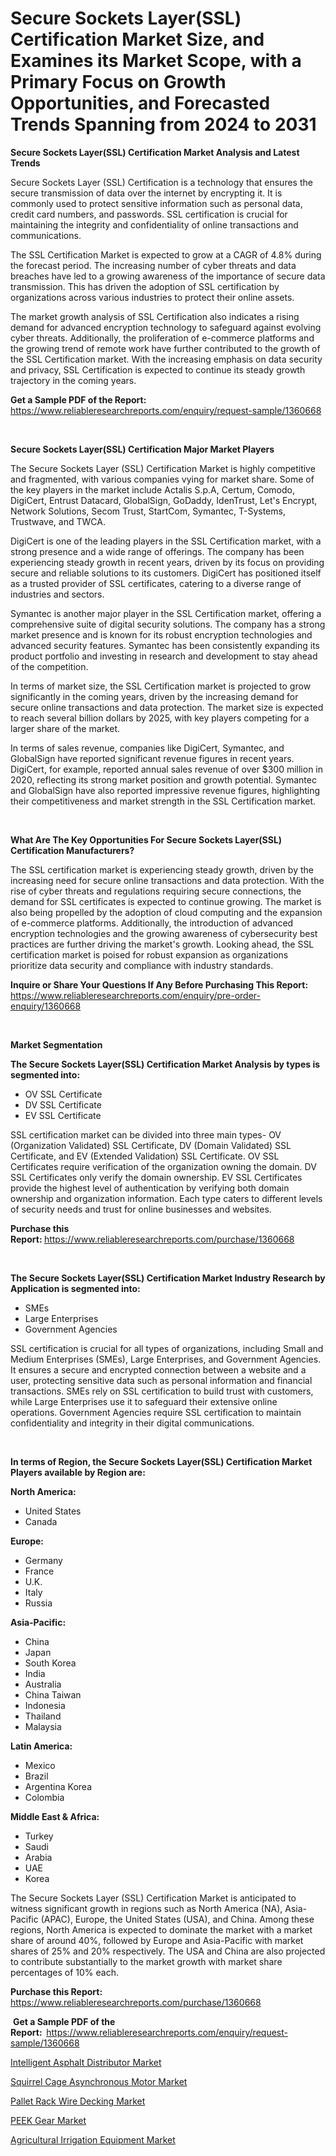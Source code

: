 <p><h1>Secure Sockets Layer(SSL) Certification Market Size, and Examines its Market Scope, with a Primary Focus on Growth Opportunities, and Forecasted Trends Spanning from 2024 to 2031</h1></p><p><strong>Secure Sockets Layer(SSL) Certification Market Analysis and Latest Trends</strong></p>
<p><p>Secure Sockets Layer (SSL) Certification is a technology that ensures the secure transmission of data over the internet by encrypting it. It is commonly used to protect sensitive information such as personal data, credit card numbers, and passwords. SSL certification is crucial for maintaining the integrity and confidentiality of online transactions and communications.</p><p>The SSL Certification Market is expected to grow at a CAGR of 4.8% during the forecast period. The increasing number of cyber threats and data breaches have led to a growing awareness of the importance of secure data transmission. This has driven the adoption of SSL certification by organizations across various industries to protect their online assets.</p><p>The market growth analysis of SSL Certification also indicates a rising demand for advanced encryption technology to safeguard against evolving cyber threats. Additionally, the proliferation of e-commerce platforms and the growing trend of remote work have further contributed to the growth of the SSL Certification market. With the increasing emphasis on data security and privacy, SSL Certification is expected to continue its steady growth trajectory in the coming years.</p></p>
<p><strong>Get a Sample PDF of the Report:&nbsp;</strong> <a href="https://www.reliableresearchreports.com/enquiry/request-sample/1360668">https://www.reliableresearchreports.com/enquiry/request-sample/1360668</a></p>
<p>&nbsp;</p>
<p><strong>Secure Sockets Layer(SSL) Certification Major Market Players</strong></p>
<p><p>The Secure Sockets Layer (SSL) Certification Market is highly competitive and fragmented, with various companies vying for market share. Some of the key players in the market include Actalis S.p.A, Certum, Comodo, DigiCert, Entrust Datacard, GlobalSign, GoDaddy, IdenTrust, Let's Encrypt, Network Solutions, Secom Trust, StartCom, Symantec, T-Systems, Trustwave, and TWCA.</p><p>DigiCert is one of the leading players in the SSL Certification market, with a strong presence and a wide range of offerings. The company has been experiencing steady growth in recent years, driven by its focus on providing secure and reliable solutions to its customers. DigiCert has positioned itself as a trusted provider of SSL certificates, catering to a diverse range of industries and sectors.</p><p>Symantec is another major player in the SSL Certification market, offering a comprehensive suite of digital security solutions. The company has a strong market presence and is known for its robust encryption technologies and advanced security features. Symantec has been consistently expanding its product portfolio and investing in research and development to stay ahead of the competition.</p><p>In terms of market size, the SSL Certification market is projected to grow significantly in the coming years, driven by the increasing demand for secure online transactions and data protection. The market size is expected to reach several billion dollars by 2025, with key players competing for a larger share of the market.</p><p>In terms of sales revenue, companies like DigiCert, Symantec, and GlobalSign have reported significant revenue figures in recent years. DigiCert, for example, reported annual sales revenue of over $300 million in 2020, reflecting its strong market position and growth potential. Symantec and GlobalSign have also reported impressive revenue figures, highlighting their competitiveness and market strength in the SSL Certification market.</p></p>
<p>&nbsp;</p>
<p><strong>What Are The Key Opportunities For Secure Sockets Layer(SSL) Certification Manufacturers?</strong></p>
<p><p>The SSL certification market is experiencing steady growth, driven by the increasing need for secure online transactions and data protection. With the rise of cyber threats and regulations requiring secure connections, the demand for SSL certificates is expected to continue growing. The market is also being propelled by the adoption of cloud computing and the expansion of e-commerce platforms. Additionally, the introduction of advanced encryption technologies and the growing awareness of cybersecurity best practices are further driving the market's growth. Looking ahead, the SSL certification market is poised for robust expansion as organizations prioritize data security and compliance with industry standards.</p></p>
<p><strong>Inquire or Share Your Questions If Any Before Purchasing This Report:</strong> <a href="https://www.reliableresearchreports.com/enquiry/pre-order-enquiry/1360668">https://www.reliableresearchreports.com/enquiry/pre-order-enquiry/1360668</a></p>
<p>&nbsp;</p>
<p><strong>Market Segmentation</strong></p>
<p><strong>The Secure Sockets Layer(SSL) Certification Market Analysis by types is segmented into:</strong></p>
<p><ul><li>OV SSL Certificate</li><li>DV SSL Certificate</li><li>EV SSL Certificate</li></ul></p>
<p><p>SSL certification market can be divided into three main types- OV (Organization Validated) SSL Certificate, DV (Domain Validated) SSL Certificate, and EV (Extended Validation) SSL Certificate. OV SSL Certificates require verification of the organization owning the domain. DV SSL Certificates only verify the domain ownership. EV SSL Certificates provide the highest level of authentication by verifying both domain ownership and organization information. Each type caters to different levels of security needs and trust for online businesses and websites.</p></p>
<p><strong>Purchase this Report:&nbsp;</strong><a href="https://www.reliableresearchreports.com/purchase/1360668">https://www.reliableresearchreports.com/purchase/1360668</a></p>
<p>&nbsp;</p>
<p><strong>The Secure Sockets Layer(SSL) Certification Market Industry Research by Application is segmented into:</strong></p>
<p><ul><li>SMEs</li><li>Large Enterprises</li><li>Government Agencies</li></ul></p>
<p><p>SSL certification is crucial for all types of organizations, including Small and Medium Enterprises (SMEs), Large Enterprises, and Government Agencies. It ensures a secure and encrypted connection between a website and a user, protecting sensitive data such as personal information and financial transactions. SMEs rely on SSL certification to build trust with customers, while Large Enterprises use it to safeguard their extensive online operations. Government Agencies require SSL certification to maintain confidentiality and integrity in their digital communications.</p></p>
<p>&nbsp;</p>
<p><strong>In terms of Region, the Secure Sockets Layer(SSL) Certification Market Players available by Region are:</strong></p>
<p>
    <p> <strong> North America: </strong>
        <ul>
            <li>United States</li>
            <li>Canada</li>
        </ul>
        </p> 
    <p> <strong> Europe: </strong>
        <ul>
            <li>Germany</li>
            <li>France</li>
            <li>U.K.</li>
            <li>Italy</li>
            <li>Russia</li>
        </ul>
        </p> 
    <p> <strong> Asia-Pacific: </strong>
        <ul>
            <li>China</li>
            <li>Japan</li>
            <li>South Korea</li>
            <li>India</li>
            <li>Australia</li>
            <li>China Taiwan</li>
            <li>Indonesia</li>
            <li>Thailand</li>
            <li>Malaysia</li>
        </ul>
        </p> 
    <p> <strong> Latin America: </strong>
        <ul>
            <li>Mexico</li>
            <li>Brazil</li>
            <li>Argentina Korea</li>
            <li>Colombia</li>
        </ul>
        </p> 
    <p> <strong> Middle East & Africa: </strong>
        <ul>
            <li>Turkey</li>
            <li>Saudi</li>
            <li>Arabia</li>
            <li>UAE</li>
            <li>Korea</li>
        </ul>
    </p>
    </p>
<p><p>The Secure Sockets Layer (SSL) Certification Market is anticipated to witness significant growth in regions such as North America (NA), Asia-Pacific (APAC), Europe, the United States (USA), and China. Among these regions, North America is expected to dominate the market with a market share of around 40%, followed by Europe and Asia-Pacific with market shares of 25% and 20% respectively. The USA and China are also projected to contribute substantially to the market growth with market share percentages of 10% each.</p></p>
<p><strong>Purchase this Report: </strong><a href="https://www.reliableresearchreports.com/purchase/1360668">https://www.reliableresearchreports.com/purchase/1360668</a></p>
<p>&nbsp;<strong>Get a Sample PDF of the Report:&nbsp;&nbsp;</strong><a href="https://www.reliableresearchreports.com/enquiry/request-sample/1360668">https://www.reliableresearchreports.com/enquiry/request-sample/1360668</a></p>
<p><strong></strong></p>
<p><p><a href="https://medium.com/@klebogdani/intelligent-asphalt-distributor-market-analysis-and-sze-forecasted-for-period-from-2024-to-2031-6f0dd165d13a">Intelligent Asphalt Distributor Market</a></p><p><a href="https://medium.com/@klebogdani/analyzing-squirrel-cage-asynchronous-motor-market-global-industry-perspective-and-forecast-2024-f3acb66ce2dc">Squirrel Cage Asynchronous Motor Market</a></p><p><a href="https://medium.com/@klebogdani/pallet-rack-wire-decking-market-report-reveals-the-latest-trends-and-growth-opportunities-of-this-1d6bb79c33bd">Pallet Rack Wire Decking Market</a></p><p><a href="https://medium.com/@klebogdani/peek-gear-market-competitive-analysis-market-trends-and-forecast-to-2031-59de8280c8d7">PEEK Gear Market</a></p><p><a href="https://medium.com/@klebogdani/agricultural-irrigation-equipment-market-research-report-its-history-and-forecast-2024-to-2031-b43d891fd74b">Agricultural Irrigation Equipment Market</a></p></p>